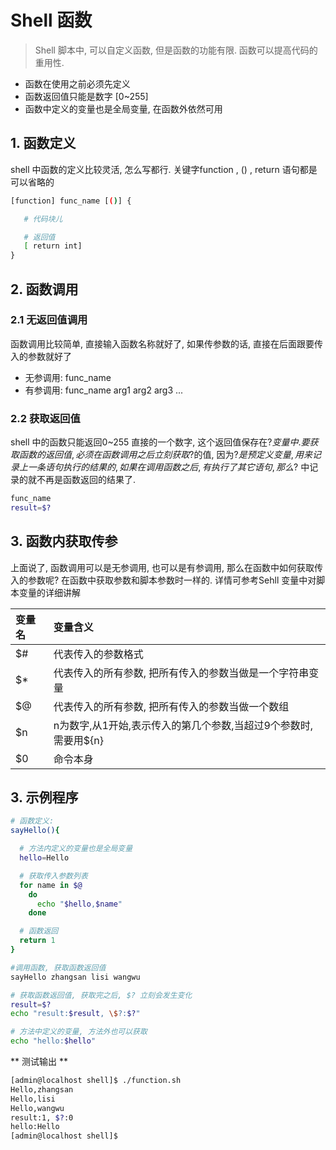 # Shell 函数

> Shell 脚本中, 可以自定义函数, 但是函数的功能有限. 函数可以提高代码的重用性.

* 函数在使用之前必须先定义
* 函数返回值只能是数字 \[0~255\]
* 函数中定义的变量也是全局变量, 在函数外依然可用

## 1. 函数定义

shell 中函数的定义比较灵活, 怎么写都行. 关键字function , \(\) , return 语句都是可以省略的

```bash
[function] func_name [()] {

   # 代码块儿

   # 返回值
   [ return int]
}
```

## 2. 函数调用

### 2.1 无返回值调用

函数调用比较简单, 直接输入函数名称就好了, 如果传参数的话, 直接在后面跟要传入的参数就好了

* 无参调用: func\_name 
* 有参调用: func\_name arg1 arg2 arg3 ...

### 2.2 获取返回值

shell 中的函数只能返回0~255 直接的一个数字, 这个返回值保存在$? 变量中. 要获取函数的返回值, 必须在函数调用之后立刻获取$?的值, 因为$? 是预定义变量,用来记录上一条语句执行的结果的, 如果在调用函数之后, 有执行了其它语句, 那么$? 中记录的就不再是函数返回的结果了.

```bash
func_name
result=$?
```

## 3. 函数内获取传参

上面说了, 函数调用可以是无参调用, 也可以是有参调用, 那么在函数中如何获取传入的参数呢? 在函数中获取参数和脚本参数时一样的. 详情可参考Sehll 变量中对脚本变量的详细讲解

| 变量名 | 变量含义 |
| :--- | :--- |
| $\# | 代表传入的参数格式 |
| $\* | 代表传入的所有参数, 把所有传入的参数当做是一个字符串变量 |
| $@ | 代表传入的所有参数, 把所有传入的参数当做一个数组 |
| $n | n为数字,从1开始,表示传入的第几个参数,当超过9个参数时,需要用${n} |
| $0 | 命令本身 |

## 3. 示例程序

```bash
# 函数定义:
sayHello(){

  # 方法内定义的变量也是全局变量
  hello=Hello

  # 获取传入参数列表
  for name in $@
    do
      echo "$hello,$name"
    done

  # 函数返回
  return 1
}

#调用函数, 获取函数返回值
sayHello zhangsan lisi wangwu

# 获取函数返回值, 获取完之后, $? 立刻会发生变化 
result=$?
echo "result:$result, \$?:$?"

# 方法中定义的变量, 方法外也可以获取
echo "hello:$hello"
```

** 测试输出 **
```bash
[admin@localhost shell]$ ./function.sh 
Hello,zhangsan
Hello,lisi
Hello,wangwu
result:1, $?:0
hello:Hello
[admin@localhost shell]$ 
```

